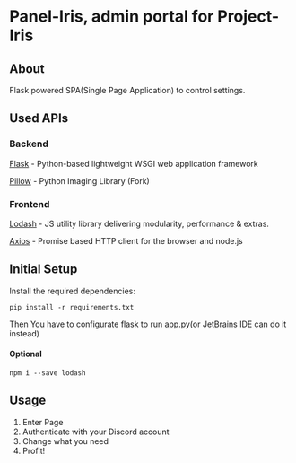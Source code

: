 #  Panel-Iris, аdmin portal for Project-Iris

## About

Flask powered SPA(Single Page Application) to control settings.

## Used APIs

### Backend

[Flask](https://github.com/pallets/flask) - Python-based lightweight WSGI web application framework

[Pillow](https://github.com/python-pillow/Pillow) - Python Imaging Library (Fork)

### Frontend

[Lodash](https://lodash.com) - JS utility library delivering modularity, performance & extras.

[Axios](https://github.com/axios/axios) - Promise based HTTP client for the browser and node.js

## Initial Setup

Install the required dependencies:

```shell
pip install -r requirements.txt
```

Then You have to configurate flask to run app.py(or JetBrains IDE can do it instead)
#### Optional

```shell
npm i --save lodash
```

## Usage

1. Enter Page
2. Authenticate with your Discord account
3. Change what you need
4. Profit!